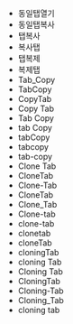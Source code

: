 - 동일탭열기
- 동일탭복사
- 탭복사
- 복사탭
- 탭복제
- 복제탭
- Tab_Copy
- TabCopy
- CopyTab
- Copy Tab
- Tab Copy
- tab Copy
- tabCopy
- tabcopy
- tab-copy
- Clone Tab
- CloneTab
- Clone-Tab
- CloneTab
- Clone_Tab
- Clone-tab
- clone-tab
- clonetab
- cloneTab
- cloningTab
- cloning Tab
- Cloning Tab
- CloningTab
- Cloning-Tab
- Cloning_Tab
- cloning tab